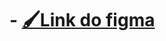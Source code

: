 
# - [🖌️Link do figma](https://www.figma.com/design/7USd6CQf61l5yIc5HWCRpl/Untitled?node-id=0-1&t=wwlA6SwL1AMHbPlf-1)
